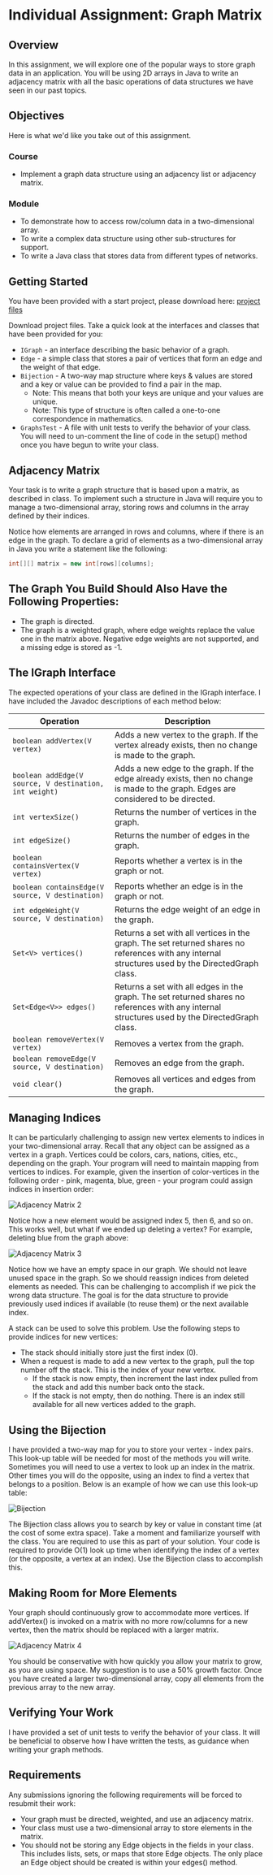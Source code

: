 # Individual Assignment: Graph Matrix

## Overview

In this assignment, we will explore one of the popular ways to store graph data in an application. You will be using 2D arrays in Java to write an adjacency matrix with all the basic operations of data structures we have seen in our past topics.

## Objectives

Here is what we'd like you take out of this assignment.

### Course
- Implement a graph data structure using an adjacency list or adjacency matrix.

### Module
- To demonstrate how to access row/column data in a two-dimensional array.
- To write a complex data structure using other sub-structures for support.
- To write a Java class that stores data from different types of networks.

## Getting Started

You have been provided with a start project, please download here: [project files](https://egator.greenriver.edu/courses/2466854/files/245548005/download?wrap=1)

Download project files. Take a quick look at the interfaces and classes that have been provided for you:
- `IGraph` - an interface describing the basic behavior of a graph.
- `Edge` - a simple class that stores a pair of vertices that form an edge and the weight of that edge.
- `Bijection` - A two-way map structure where keys & values are stored and a key or value can be provided to find a pair in the map.
    - Note: This means that both your keys are unique and your values are unique.
    - Note: This type of structure is often called a one-to-one correspondence in mathematics.
- `GraphsTest` - A file with unit tests to verify the behavior of your class. You will need to un-comment the line of code in the setup() method once you have begun to write your class.

## Adjacency Matrix

Your task is to write a graph structure that is based upon a matrix, as described in class. To implement such a structure in Java will require you to manage a two-dimensional array, storing rows and columns in the array defined by their indices.

Notice how elements are arranged in rows and columns, where if there is an edge in the graph. To declare a grid of elements as a two-dimensional array in Java you write a statement like the following:

```java
int[][] matrix = new int[rows][columns];
```

## The Graph You Build Should Also Have the Following Properties:

- The graph is directed.
- The graph is a weighted graph, where edge weights replace the value one in the matrix above. Negative edge weights are not supported, and a missing edge is stored as -1.

## The IGraph Interface

The expected operations of your class are defined in the IGraph interface. I have included the Javadoc descriptions of each method below:

| Operation | Description |
|-----------|-------------|
| `boolean addVertex(V vertex)` | Adds a new vertex to the graph. If the vertex already exists, then no change is made to the graph. |
| `boolean addEdge(V source, V destination, int weight)` | Adds a new edge to the graph. If the edge already exists, then no change is made to the graph. Edges are considered to be directed. |
| `int vertexSize()` | Returns the number of vertices in the graph. |
| `int edgeSize()` | Returns the number of edges in the graph. |
| `boolean containsVertex(V vertex)` | Reports whether a vertex is in the graph or not. |
| `boolean containsEdge(V source, V destination)` | Reports whether an edge is in the graph or not. |
| `int edgeWeight(V source, V destination)` | Returns the edge weight of an edge in the graph. |
| `Set<V> vertices()` | Returns a set with all vertices in the graph. The set returned shares no references with any internal structures used by the DirectedGraph class. |
| `Set<Edge<V>> edges()` | Returns a set with all edges in the graph. The set returned shares no references with any internal structures used by the DirectedGraph class. |
| `boolean removeVertex(V vertex)` | Removes a vertex from the graph. |
| `boolean removeEdge(V source, V destination)` | Removes an edge from the graph. |
| `void clear()` | Removes all vertices and edges from the graph. |

## Managing Indices

It can be particularly challenging to assign new vertex elements to indices in your two-dimensional array. Recall that any object can be assigned as a vertex in a graph. Vertices could be colors, cars, nations, cities, etc., depending on the graph. Your program will need to maintain mapping from vertices to indices. For example, given the insertion of color-vertices in the following order - pink, magenta, blue, green - your program could assign indices in insertion order:

![Adjacency Matrix 2](adjacency_matrix_2.png)

Notice how a new element would be assigned index 5, then 6, and so on. This works well, but what if we ended up deleting a vertex? For example, deleting blue from the graph above:

![Adjacency Matrix 3](adjacency_matrix_3.png)

Notice how we have an empty space in our graph. We should not leave unused space in the graph. So we should reassign indices from deleted elements as needed. This can be challenging to accomplish if we pick the wrong data structure. The goal is for the data structure to provide previously used indices if available (to reuse them) or the next available index.

A stack can be used to solve this problem. Use the following steps to provide indices for new vertices:

- The stack should initially store just the first index (0).
- When a request is made to add a new vertex to the graph, pull the top number off the stack. This is the index of your new vertex.
  - If the stack is now empty, then increment the last index pulled from the stack and add this number back onto the stack.
  - If the stack is not empty, then do nothing. There is an index still available for all new vertices added to the graph.

## Using the Bijection

I have provided a two-way map for you to store your vertex - index pairs. This look-up table will be needed for most of the methods you will write. Sometimes you will need to use a vertex to look up an index in the matrix. Other times you will do the opposite, using an index to find a vertex that belongs to a position. Below is an example of how we can use this look-up table:

![Bijection](bijection.png)

The Bijection class allows you to search by key or value in constant time (at the cost of some extra space). Take a moment and familiarize yourself with the class. You are required to use this as part of your solution. Your code is required to provide O(1) look up time when identifying the index of a vertex (or the opposite, a vertex at an index). Use the Bijection class to accomplish this.

## Making Room for More Elements

Your graph should continuously grow to accommodate more vertices. If addVertex() is invoked on a matrix with no more row/columns for a new vertex, then the matrix should be replaced with a larger matrix.

![Adjacency Matrix 4](adjacency_matrix_4.png)

You should be conservative with how quickly you allow your matrix to grow, as you are using space. My suggestion is to use a 50% growth factor. Once you have created a larger two-dimensional array, copy all elements from the previous array to the new array.

## Verifying Your Work

I have provided a set of unit tests to verify the behavior of your class. It will be beneficial to observe how I have written the tests, as guidance when writing your graph methods.

## Requirements

Any submissions ignoring the following requirements will be forced to resubmit their work:
- Your graph must be directed, weighted, and use an adjacency matrix.
- Your class must use a two-dimensional array to store elements in the matrix.
- You should not be storing any Edge objects in the fields in your class. This includes lists, sets, or maps that store Edge objects. The only place an Edge object should be created is within your edges() method.